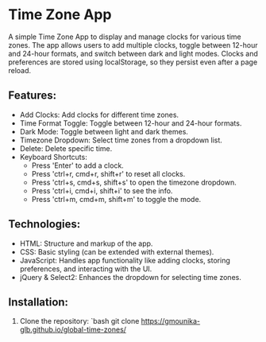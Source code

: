 # Time Zone App

A simple Time Zone App to display and manage clocks for various time zones. The app allows users to add multiple clocks, toggle between 12-hour and 24-hour formats, and switch between dark and light modes. Clocks and preferences are stored using localStorage, so they persist even after a page reload.

## Features:
- Add Clocks: Add clocks for different time zones.
- Time Format Toggle: Toggle between 12-hour and 24-hour formats.
- Dark Mode: Toggle between light and dark themes.
- Timezone Dropdown: Select time zones from a dropdown list.
- Delete: Delete specific time.
- Keyboard Shortcuts:
  - Press 'Enter' to add a clock.
  - Press 'ctrl+r, cmd+r, shift+r' to reset all clocks.
  - Press 'ctrl+s, cmd+s, shift+s' to open the timezone dropdown.
  - Press 'ctrl+i, cmd+i, shift+i' to see the info.
  - Press 'ctrl+m, cmd+m, shift+m' to toggle the mode.

## Technologies:
- HTML: Structure and markup of the app.
- CSS: Basic styling (can be extended with external themes).
- JavaScript: Handles app functionality like adding clocks, storing preferences, and interacting with the UI.
- jQuery & Select2: Enhances the dropdown for selecting time zones.

## Installation:
1. Clone the repository:
   `bash
   git clone https://gmounika-glb.github.io/global-time-zones/


